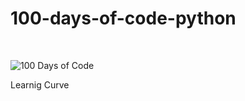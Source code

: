 # 100-days-of-code-python
<br>
<p>
<img src="https://raw.githubusercontent.com/anjithmathew/100-days-of-code-python/main/" alt="100 Days of Code" />
</p>
Learnig Curve
